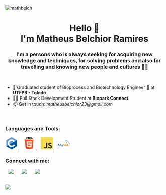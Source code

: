 <p align="left">
<img src="https://komarev.com/ghpvc/?username=mathbelch&label=Profile%20views&color=0eb1b4&style=plastic" alt="mathbelch" /> 
</p>

<h1 align="center">Hello 👋 <br> I'm Matheus Belchior Ramires</h1>
<h3 align="center">I'm a persons who is always seeking for acquiring new knowledge and techniques, for solving problems and also for travelling and knowing new people and cultures 🧩🚀</h3>

<br>

<ul>
  <li> 🧬 Graduated student of Bioprocess and Biotechnology Engineer 🧪 at <b>UTFPR - Toledo</b></li>

  <li> 👨‍💻 Full Stack Development Student at <b>Biopark Connect</b></li>

  <li> 📫 Get in touch: <i>matheusbelchior23@gmail.com</i>
</ul>

<br>

<h3 align="left">Languages and Tools:</h3>
<p>
<a href="https://www.cprogramming.com/" target="_blank" rel="noreferrer"> 
<img src="https://raw.githubusercontent.com/devicons/devicon/master/icons/c/c-original.svg" alt="c" width="40" height="40"/>
</a> 
&nbsp;&nbsp;
<a href="https://www.w3.org/html/" target="_blank" rel="noreferrer">
<img src="https://raw.githubusercontent.com/devicons/devicon/master/icons/html5/html5-original-wordmark.svg" alt="html5" width="40" height="40"/> 
</a> 
&nbsp;&nbsp;
<a href="https://developer.mozilla.org/en-US/docs/Web/JavaScript" target="_blank" rel="noreferrer">
<img src="https://raw.githubusercontent.com/devicons/devicon/master/icons/javascript/javascript-original.svg" alt="javascript" width="40" height="40"/>
</a> 
&nbsp;&nbsp;
<a href="https://www.mysql.com/" target="_blank" rel="noreferrer">
<img src="https://raw.githubusercontent.com/devicons/devicon/master/icons/mysql/mysql-original-wordmark.svg" alt="mysql" width="40" height="40"/>
</a> 
 </p>

<h3 align="left">Connect with me:</h3>

<p>
<a style="margin-left: 10px;" target="_blank" href="https://github.com/mathbelch">
		<img src="https://img.icons8.com/doodle/40/000000/github--v1.png"></a>
&nbsp;&nbsp;
<a style="margin-left: 10px;" target="_blank" href="https://instagram.com/math_belk">
    <img src="https://img.icons8.com/doodle/40/000000/instagram-new--v2.png"></a>
&nbsp;&nbsp;
<a style="margin-left: 10px;"  target="_blank" href="https://www.linkedin.com/in/matheus-belchior-ramires/">
		<img src="https://img.icons8.com/doodle/40/000000/linkedin--v2.png"></a>
</p>

<br>

<img align="left" src="https://github-readme-stats.vercel.app/api/top-langs/?username=mathbelch&layout=compact&show_icons=true&title_color=3C91E6&icon_color=A2D729&text_color=817F82&bg_color=0000&langs_count=8" />

